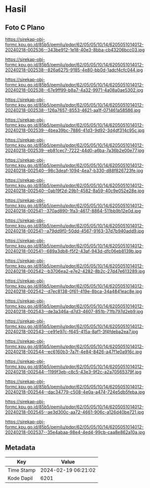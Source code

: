 # Hasil

## Foto C Plano

https://sirekap-obj-formc.kpu.go.id/85b5/pemilu/pdpr/62/05/05/10/14/6205051014012-20240218-002536--343be912-1e18-40e3-8bba-cb43206bcc03.jpg

https://sirekap-obj-formc.kpu.go.id/85b5/pemilu/pdpr/62/05/05/10/14/6205051014012-20240218-002538--826a6275-9185-4e80-bb0d-1adcf4cfc044.jpg

https://sirekap-obj-formc.kpu.go.id/85b5/pemilu/pdpr/62/05/05/10/14/6205051014012-20240218-002538--67e9ff99-b8a7-4a32-9971-4a08a0ae5302.jpg

https://sirekap-obj-formc.kpu.go.id/85b5/pemilu/pdpr/62/05/05/10/14/6205051014012-20240218-002538--126a7657-8553-4621-aa1f-071461a58586.jpg

https://sirekap-obj-formc.kpu.go.id/85b5/pemilu/pdpr/62/05/05/10/14/6205051014012-20240218-002539--4bea39bc-7886-41d3-9d92-3d4df314c95c.jpg

https://sirekap-obj-formc.kpu.go.id/85b5/pemilu/pdpr/62/05/05/10/14/6205051014012-20240218-002539--eb81cec7-7222-44d0-a6ba-7a36b2e00e77.jpg

https://sirekap-obj-formc.kpu.go.id/85b5/pemilu/pdpr/62/05/05/10/14/6205051014012-20240218-002540--98c3deaf-1094-4ea7-b330-d88f826723fe.jpg

https://sirekap-obj-formc.kpu.go.id/85b5/pemilu/pdpr/62/05/05/10/14/6205051014012-20240218-002540--0ab19f2d-29b1-4582-8a59-40c9e052e28e.jpg

https://sirekap-obj-formc.kpu.go.id/85b5/pemilu/pdpr/62/05/05/10/14/6205051014012-20240218-002541--370ad890-1fa3-4617-8864-511bb9b12e0d.jpg

https://sirekap-obj-formc.kpu.go.id/85b5/pemilu/pdpr/62/05/05/10/14/6205051014012-20240218-002541--a79dd9f0-50dd-4567-9163-37d7b940add9.jpg

https://sirekap-obj-formc.kpu.go.id/85b5/pemilu/pdpr/62/05/05/10/14/6205051014012-20240218-002541--689a3db8-f5f2-43af-943d-dfc06eb8139b.jpg

https://sirekap-obj-formc.kpu.go.id/85b5/pemilu/pdpr/62/05/05/10/14/6205051014012-20240218-002542--b3706ea2-e7e2-4282-8b2c-27d47e613289.jpg

https://sirekap-obj-formc.kpu.go.id/85b5/pemilu/pdpr/62/05/05/10/14/6205051014012-20240218-002542--d7ec8138-0f61-419e-8bca-34a4841eac8e.jpg

https://sirekap-obj-formc.kpu.go.id/85b5/pemilu/pdpr/62/05/05/10/14/6205051014012-20240218-002543--de3a346a-d7d3-4607-851b-71fb797d2eb9.jpg

https://sirekap-obj-formc.kpu.go.id/85b5/pemilu/pdpr/62/05/05/10/14/6205051014012-20240218-002543--ce91e97c-f645-415a-8af1-3f4fdeba2ea7.jpg

https://sirekap-obj-formc.kpu.go.id/85b5/pemilu/pdpr/62/05/05/10/14/6205051014012-20240218-002544--ec6160b3-7a7f-4e84-8426-a47f1e0a916c.jpg

https://sirekap-obj-formc.kpu.go.id/85b5/pemilu/pdpr/62/05/05/10/14/6205051014012-20240218-002544--1199f3eb-c8c5-43e3-9f2c-a2a70565379f.jpg

https://sirekap-obj-formc.kpu.go.id/85b5/pemilu/pdpr/62/05/05/10/14/6205051014012-20240218-002544--dac34779-c508-4e0a-a474-724e5db5feba.jpg

https://sirekap-obj-formc.kpu.go.id/85b5/pemilu/pdpr/62/05/05/10/14/6205051014012-20240218-002545--ae3d300c-aa72-4661-906c-a126d40be721.jpg

https://sirekap-obj-formc.kpu.go.id/85b5/pemilu/pdpr/62/05/05/10/14/6205051014012-20240218-002537--35e4abaa-98e4-4ed4-99cb-caa8e862a10a.jpg


## Metadata

| Key        | Value               |
| ---------- | ------------------- |
| Time Stamp | 2024-02-19 06:21:02 |
| Kode Dapil | 6201                |



